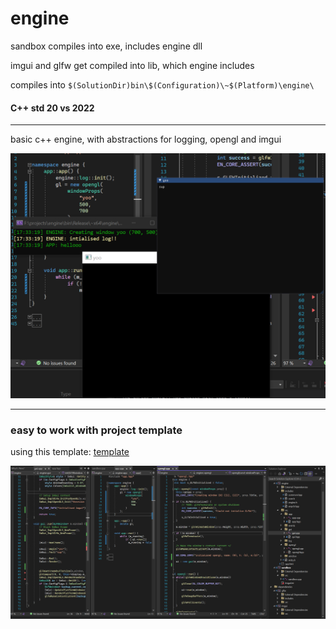 # engine
<p> sandbox compiles into exe, includes engine dll </p>
<p> imgui and glfw get compiled into lib, which engine includes </p>

 compiles into ``` $(SolutionDir)bin\$(Configuration)\~$(Platform)\engine\ ```

<h4> C++ std 20 vs 2022 </h4>

--- 

<p> basic c++ engine, with abstractions for logging, opengl and imgui </p>

![example](https://github.com/quarzasiphix/screenshots/blob/main/engine-example.png)

--- 

<h3> easy to work with project template </h3>

<span style="display:inline;">
    <p style="display:inline;"> using this template: </p>
    <a href="https://github.com/quarzasiphix/template" style="display:inline;">template</a>
</span>
 
![project](https://github.com/quarzasiphix/screenshots/blob/main/engine-proj.png)

